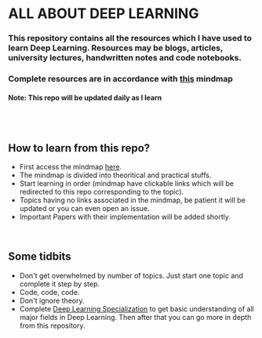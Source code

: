 # ALL ABOUT DEEP LEARNING

### This repository contains all the resources which I have used to learn Deep Learning. Resources may be blogs, articles, university lectures, handwritten notes and code notebooks.

### Complete resources are in accordance with [this](https://whimsical.com/deep-learning-ATLrXg4dkRLi1ZgyEWnH67) mindmap

#### Note: This repo will be updated daily as I learn

<br><br>

## How to learn from this repo?
- First access the mindmap [here](https://whimsical.com/deep-learning-ATLrXg4dkRLi1ZgyEWnH67).
- The mindmap is divided into theoritical and practical stuffs.
- Start learning in order (mindmap have clickable links which will be redirected to this repo corresponding to the topic).
- Topics having no links associated in the mindmap, be patient it will be updated or you can even open an issue.
- Important Papers with their implementation will be added shortly.

<br>

## Some tidbits
- Don't get overwhelmed by number of topics. Just start one topic and complete it step by step.
- Code, code, code.
- Don't ignore theory.
- Complete [Deep Learning Specialization](https://www.coursera.org/specializations/deep-learning) to get basic understanding of all major fields in Deep Learning. Then after that you can go more in depth from this repository.
